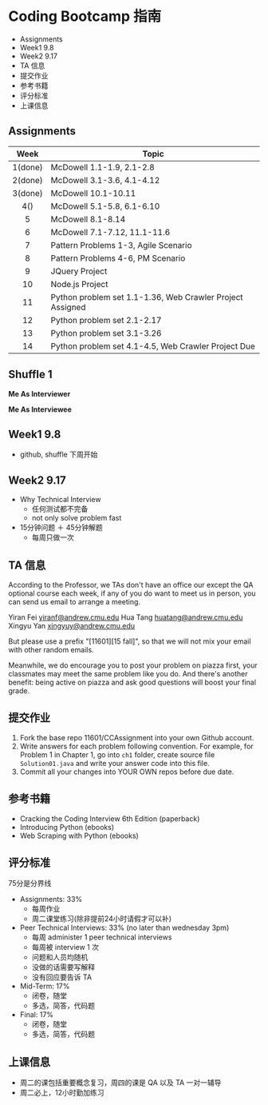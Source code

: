 # Coding Bootcamp 指南

<!-- MarkdownTOC -->

- Assignments
- Week1 9.8
- Week2 9.17
- TA 信息
- 提交作业
- 参考书籍
- 评分标准
- 上课信息

<!-- /MarkdownTOC -->

## Assignments

Week | Topic
:---: | ---
1(done) | McDowell 1.1-1.9, 2.1-2.8
2(done) | McDowell 3.1-3.6, 4.1-4.12
3(done) | McDowell 10.1-10.11
4() | McDowell 5.1-5.8, 6.1-6.10
5 | McDowell 8.1-8.14
6 | McDowell 7.1-7.12, 11.1-11.6
7 | Pattern Problems 1-3, Agile Scenario
8 | Pattern Problems 4-6, PM Scenario
9 | JQuery Project
10 | Node.js Project
11 | Python problem set 1.1-1.36, Web Crawler Project Assigned
12 | Python problem set 2.1-2.17
13 | Python problem set 3.1-3.26
14 | Python problem set 4.1-4.5, Web Crawler Project Due

## Shuffle 1

**Me As Interviewer**



**Me As Interviewee**

## Week1 9.8

+ github, shuffle 下周开始

## Week2 9.17

+ Why Technical Interview
    + 任何测试都不完备
    + not only solve problem fast
+ 15分钟问题 ＋ 45分钟解题
    + 每周只做一次

## TA 信息

According to the Professor, we TAs don't have an office our except the QA optional course each week, if any of you do want to meet us in person, you can send us email to arrange a meeting.

Yiran Fei <yiranf@andrew.cmu.edu>
Hua Tang <huatang@andrew.cmu.edu>
Xingyu Yan <xingyuy@andrew.cmu.edu>

But please use a prefix "[11601][15 fall]", so that we will not mix your email with other random emails.

Meanwhile, we do encourage you to post your problem on piazza first, your classmates may meet the same problem like you do. And there's another benefit: being active on piazza and ask good questions will boost your final grade.

## 提交作业

1. Fork the base repo 11601/CCAssignment into your own Github account.
2. Write answers for each problem following convention. For example, for Problem 1 in Chapter 1, go into `ch1` folder, create source file `Solution01.java` and write your answer code into this file.
3. Commit all your changes into YOUR OWN repos before due date.


## 参考书籍

+ Cracking the Coding Interview 6th Edition (paperback)
+ Introducing Python (ebooks)
+ Web Scraping with Python (ebooks)

## 评分标准

75分是分界线

+ Assignments: 33%
    + 每周作业
    + 周二课堂练习(除非提前24小时请假才可以补)
+ Peer Technical Interviews: 33% (no later than wednesday 3pm)
    + 每周 administer 1 peer technical interviews
    + 每周被 interview 1 次
    + 问题和人员均随机
    + 没做的话需要写解释
    + 没有回应要告诉 TA
+ Mid-Term: 17%
    + 闭卷，随堂
    + 多选，简答，代码题
+ Final: 17%
    + 闭卷，随堂
    + 多选，简答，代码题

## 上课信息

+ 周二的课包括重要概念复习，周四的课是 QA 以及 TA 一对一辅导
+ 周二必上，12小时勤加练习


